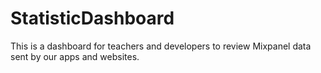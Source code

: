 StatisticDashboard
==================

This is a dashboard for teachers and developers to review Mixpanel data sent by our apps and websites.
